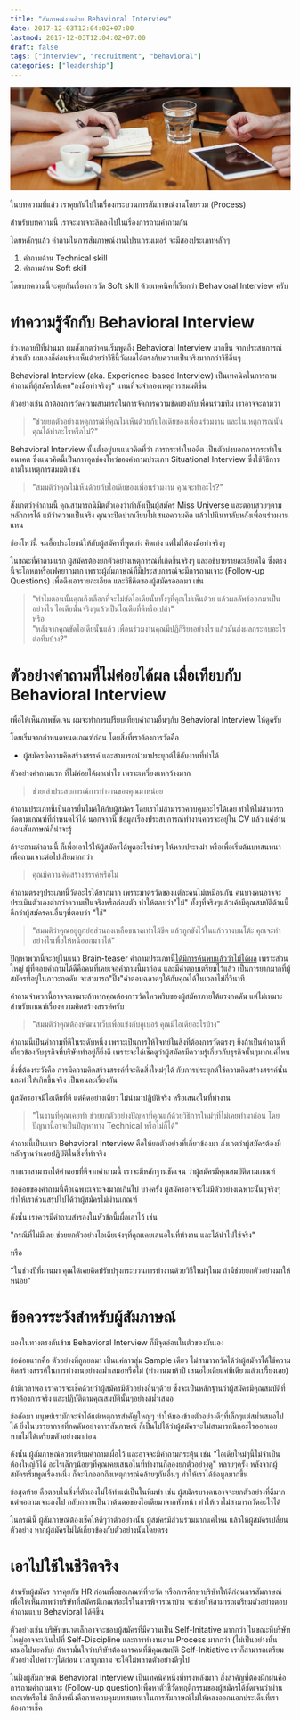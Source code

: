 ```yaml
---
title: "สัมภาษณ์งานด้วย Behavioral Interview"
date: 2017-12-03T12:04:02+07:00
lastmod: 2017-12-03T12:04:02+07:00
draft: false
tags: ["interview", "recruitment", "behavioral"]
categories: ["leadership"]
---
```


 ![Photo by Alejandro Escamilla on Unsplash](/img/covers/meeting-02.jpg)

ในบทความที่แล้ว เราคุยกันไปในเรื่องกระบวนการสัมภาษณ์งานโดยรวม (Process)

สำหรับบทความนี้ เราจะมาเจาะลึกลงไปในเรื่องการถามคำถามกัน

โดยหลักๆแล้ว คำถามในการสัมภาษณ์งานโปรแกรมเมอร์  จะมีสองประเภทหลักๆ

1. คำถามด้าน Technical skill
2. คำถามด้าน Soft skill

โดยบทความนี้จะคุยกันเรื่องการวัด Soft skill ด้วยเทคนิคที่เรียกว่า Behavioral Interview ครับ

<!--more-->

# ทำความรู้จักกับ Behavioral Interview
ช่วงหลายปีที่ผ่านมา ผมสังเกตว่าคนเริ่มพูดถึง Behavioral Interview มากขึ้น จากประสบการณ์ส่วนตัว ผมเองก็ค่อนข้างเห็นด้วยว่าวิธีนี้วัดผลได้ตรงกับความเป็นจริงมากกว่าวิธีอื่นๆ

Behavioral Interview (aka. Experience-based Interview) เป็นเทคนิคในการถามคำถามที่ผู้สมัครได้เคย"ลงมือทำจริงๆ" แทนที่จะจำลองเหตุการสมมติขึ้น

ตัวอย่างเช่น ถ้าต้องการวัดความสามารถในการจัดการความขัดแย้งกับเพื่อนร่วมทีม เราอาจจะถามว่า

> "ช่วยยกตัวอย่างเหตุการณ์ที่คุณไม่เห็นด้วยกับไอเดียของเพื่อนร่วมงาน และในเหตุการณ์นั้น คุณได้ทำอะไรหรือไม่?"

Behavioral Interview นั้นตั้งอยู่บนแนวคิดที่ว่า การกระทำในอดีต เป็นตัวบ่งบอกการกระทำในอนาคต ซึ่งแนวคิดนี้เป็นการอุดช่องโหว่ของคำถามประเภท Situational Interview ซึ่งใช้วิธีการถามในเหตุการสมมติ เช่น

> "สมมติว่าคุณไม่เห็นด้วยกับไอเดียของเพื่อนร่วมงาน คุณจะทำอะไร?"

สังเกตว่าคำถามนี้ คุณสามารถนิมิตตัวเองว่ากำลังเป็นผู้สมัคร Miss Universe  และตอบสวยๆตามหลักการได้ แม้ว่าความเป็นจริง คุณจะปิดปากเงียบไม่เสนอความคิด แล้วไปนินทาลับหลังเพื่อนร่วมงานแทน

ช่องโหว่นี้ จะเอื้อประโยชน์ให้กับผู้สมัครที่พูดเก่ง คิดเก่ง แต่ไม่ได้ลงมือทำจริงๆ

ในขณะที่คำถามแรก ผู้สมัครต้องยกตัวอย่างเหตุการณ์ที่เกิดขึ้นจริงๆ และอธิบายรายละเอียดได้ ซึ่งตรงนี้จะโกหกหรือเฟคยากมาก เพราะผู้สัมภาษณ์ที่มีประสบการณ์จะมีการถามเจาะ (Follow-up Questions) เพื่อดึงเอารายละเอียด และวิธีคิดของผู้สมัครออกมา เช่น

> "ทำไมตอนนั้นคุณถึงเลือกที่จะไม่ขัดไอเดียนั้นทั้งๆที่คุณไม่เห็นด้วย แล้วผลลัพธ์ออกมาเป็นอย่างไร ไอเดียนั้นจริงๆแล้วเป็นไอเดียที่ดีหรือเปล่า"
> <br /> หรือ <br />
> "หลังจากคุณขัดไอเดียนั้นแล้ว เพื่อนร่วมงานคุณมีปฏิกิริยาอย่างไร แล้วมันส่งผลกระทบอะไรต่อทีมบ้าง?"


# ตัวอย่างคำถามที่ไม่ค่อยได้ผล เมื่อเทียบกับ Behavioral Interview

เพื่อให้เห็นภาพชัดเจน ผมจะทำการเปรียบเทียบคำถามอื่นๆกับ Behavioral Interview ให้ดูครับ

โดยเริ่มจากกำหนดหนดเกณฑ์ก่อน โดยสิ่งที่เราต้องการวัดคือ

* ผู้สมัครมีความคิดสร้างสรรค์ และสามารถนำมาประยุกต์ใช้กับงานที่ทำได้

ตัวอย่างคำถามแรก ที่ไม่ค่อยได้ผลเท่าไร เพราะเหวี่ยงแหกว้างมาก

> ช่วยเล่าประสบการณ์การทำงานของคุณมาหน่อย

คำถามประเภทนี้เป็นการยื่นไมค์ให้กับผู้สมัคร โดยเราไม่สามารถควบคุมอะไรได้เลย ทำให้ไม่สามารถวัดตามเกณฑ์ที่กำหนดไว้ได้ นอกจากนี้ ข้อมูลเรื่องประสบการณ์ทำงานควรจะอยู่ใน CV แล้ว แค่อ่านก่อนสัมภาษณ์ก็น่าจะรู้

ถ้าจะถามคำถามนี้ ก็เพื่อเอาไว้ให้ผู้สมัครได้พูดอะไรง่ายๆ ให้หายประหม่า หรือเพื่อเริ่มต้นบทสนทนาเพื่อถามเจาะต่อไปเสียมากกว่า

> คุณมีความคิดสร้างสรรค์หรือไม่

คำถามตรงๆประเภทนี้วัดอะไรได้ยากมาก เพราะมาตรวัดของแต่ละคนไม่เหมือนกัน คนบางคนอาจจะประเมินตัวเองต่ำกว่าความเป็นจริงหรือถ่อมตัว ทำให้ตอบว่า"ไม่" ทั้งๆที่จริงๆแล้วเค้ามีคุณสมบัติด้านนี้ดีกว่าผู้สมัครคนอื่นๆที่ตอบว่า "ใช่"

> "สมมติว่าคุณอยู่ถูกย่อส่วนลงเหลือขนาดเท่าไม้ขีด แล้วถูกขังไว้ในแก้ววางบนโต้ะ คุณจะทำอย่างไรเพื่อให้หนีออกมากได้"

ปัญหาพวกนี้จะอยู่ในแนว Brain-teaser  คำถามประเภทนี้[ได้มีการค้นพบแล้วว่าไม่ได้ผล](http://www.businessinsider.com/google-brain-teaser-interview-questions-dont-work-2015-10?international=true&r=US&IR=T) เพราะส่วนใหญ่ ผู้ที่ตอบคำถามได้ดีคือคนที่เคยเจอคำถามนี้มาก่อน และมีคำตอบเตรียมไว้แล้ว เป็นการยากมากที่ผู้สมัครที่อยู่ในภาวะกดดัน จะสามารถ"ปิ๊ง"คำตอบฉลาดๆให้กับคุณได้ในเวลาไม่กี่วินาที

คำถามจำพวกนี้อาจจะเหมาะถ้าหากคุณต้องการวัดไหวพริบของผู้สมัครภายใต้แรงกดดัน แต่ไม่เหมาะสำหรับเกณฑ์เรื่องความคิดสร้างสรรค์ครับ

> "สมมติว่าคุณต้องพัฒนาเว็บเพื่อแข่งกับอูเบอร์ คุณมีไอเดียอะไรบ้าง"

คำถามนี้เป็นคำถามที่ดีในระดับหนึ่ง เพราะเป็นการให้โจทย์ในสิ่งที่ต้องการวัดตรงๆ ยิ่งถ้าเป็นคำถามที่เกี่ยวข้องกับธุรกิจที่บริษัททำอยู่ก็ยิ่งดี เพราะจะได้เช็คดูว่าผู้สมัครมีความรู้เกี่ยวกับธุรกิจนั้นๆมากแค่ไหน

สิ่งที่ต้องระวังคือ การมีความคิดสร้างสรรค์ที่จะคิดสิ่งใหม่ๆได้ กับการประยุกต์ใช้ความคิดสร้างสรรค์นั้น และทำให้เกิดขึ้นจริง เป็นคนละเรื่องกัน

ผู้สมัครอาจมีไอเดียที่ดี แต่คิดอย่างเดียว ไม่นำมาปฏิบัติจริง หรือเสนอในที่ทำงาน

> "ในงานที่คุณเคยทำ ช่วยยกตัวอย่างปัญหาที่คุณแก้ด้วยวิธีการใหม่ๆที่ไม่เคยทำมาก่อน โดยปัญหานี้อาจเป็นปัญหาทาง Technical หรือไม่ก็ได้"

คำถามนี้เป็นแนว Behavioral Interview คือให้ยกตัวอย่างที่เกี่ยวข้องมา สังเกตว่าผู้สมัครต้องมีหลักฐานว่าเคยปฏิบัติในสิ่งที่ทำจริง

หากเราสามารถได้คำตอบที่ดีจากคำถามนี้ เราจะมีหลักฐานชัดเจน ว่าผู้สมัครมีคุณสมบัติตามเกณฑ์

ข้อด้อยของคำถามนี้คือเฉพาะเจาะจงมากเกินไป บางครั้ง ผู้สมัครอาจจะไม่มีตัวอย่างเฉพาะนั้นๆจริงๆ ทำให้เราด่วนสรุปไปได้ว่าผู้สมัครไม่ผ่านเกณฑ์

ดังนั้น เราควรมีคำถามสำรองในหัวข้อนี้เผื่อเอาไว้ เช่น

"กรณีที่ไม่มีเลย ช่วยยกตัวอย่างไอเดียเจ๋งๆที่คุณเคยเสนอในที่ทำงาน และได้นำไปใช้จริง"

หรือ

"ในช่วงปีที่ผ่านมา คุณได้เคยคิดปรับปรุงกระบวนการทำงานด้วยวิธีใหม่ๆไหม ถ้ามีช่วยยกตัวอย่างมาให้หน่อย"


# ข้อควรระวังสำหรับผู้สัมภาษณ์
มองในทางตรงกันข้าม Behavioral Interview ก็มีจุดอ่อนในตัวของมันเอง

ข้อด้อยแรกคือ ตัวอย่างที่ถูกยกมา เป็นแค่การสุ่ม Sample เดียว ไม่สามารถวัดได้ว่าผู้สมัครได้ใช้ความคิดสร้างสรรค์ในการทำงานอย่างสม่ำเสมอหรือไม่ (ทำงานมาห้าปี เสนอไอเดียแค่ทีเดียวแล้วเปรี้ยงเลย)

ถ้ามีเวลาพอ เราควรจะเช็คด้วยว่าผู้สมัครมีตัวอย่างอื่นๆด้วย ซึ่งจะเป็นหลักฐานว่าผู้สมัครมีคุณสมบัติที่เราต้องการจริง และปฏิบัติตามคุณสมบัตินั้นๆอย่างสม่ำเสมอ

ข้อถัดมา มนุษย์เรามักจะจำได้แต่เหตุการสำคัญใหญ่ๆ ทำให้มองข้ามตัวอย่างดีๆที่เล็กๆแต่สม่ำเสมอไปได้ ยิ่งในบรรยากาศที่กดดันอย่างการสัมภาษณ์ ก็เป็นไปได้ว่าผู้สมัครจะไม่สามารถนึกอะไรออกเลย หากไม่ได้เตรียมตัวอย่างมาก่อน

ดังนั้น ผู้สัมภาษณ์ควรเตรียมคำถามเผื่อไว้ และอาจจะมีคำถามกระตุ้น เช่น "ไอเดียใหม่ๆนี้ไม่จำเป็นต้องใหญ่ก็ได้ อะไรเล็กๆน้อยๆที่คุณเคยเสนอในที่ทำงานก็ลองยกตัวอย่างดู" หลายๆครั้ง หลังจากผู้สมัครเริ่มพูดเรื่องหนึ่ง ก็จะนึกออกถึงเหตุการณ์คล้ายๆกันอื่นๆ ทำให้เราได้ข้อมูลมากขึ้น

ข้อสุดท้าย คือตอบในสิ่งที่ตัวเองไม่ได้ทำแต่เป็นในทีมทำ เช่น ผู้สมัครบางคนอาจจะยกตัวอย่างที่ดีมาก แต่พอถามเจาะลงไป กลับกลายเป็นว่าต้นตอของไอเดียมาจากหัวหน้า ทำให้เราไม่สามารถวัดอะไรได้

ในกรณีนี้ ผู้สัมภาษณ์ต้องเช็คให้ดีๆว่าตัวอย่างนั้น ผู้สมัครมีส่วนร่วมมากแค่ไหน แล้วให้ผู้สมัครเปลี่ยนตัวอย่าง หากผู้สมัครไม่ได้เกี่ยวข้องกับตัวอย่างนั้นโดยตรง


# เอาไปใช้ในชีวิตจริง
สำหรับผู้สมัคร การคุยกับ HR ก่อนเพื่อขอเกณฑ์ที่จะวัด หรือการศึกษาบริษัทให้ดีก่อนการสัมภาษณ์ เพื่อให้เห็นภาพว่าบริษัทที่สมัครมีเกณฑ์อะไรในการพิจารณาบ้าง จะช่วยให้สามารถเตรียมตัวอย่างตอบคำถามแบบ Behavioral ได้ดีขึ้น

ตัวอย่างเช่น บริษัทขนาดเล็กอาจจะชอบผู้สมัครที่มีความเป็น Self-Initative มากกว่า  ในขณะที่บริษัทใหญ่อาจจะเน้นไปที่ Self-Discipline และการทำงานตาม Process มากกว่า (ไม่เป็นอย่างนั้นเสมอไปนะครับ) ถ้าเรามั่นใจว่าบริษัทต้องการคนที่มีคุณสมบัติ Self-Initiative เราก็สามารถเตรียมตัวอย่างไปคร่าวๆได้ก่อน เวลาถูกถาม จะได้ไม่พลาดตัวอย่างดีๆไป

ในฝั่งผู้สัมภาษณ้ Behavioral Interview เป็นเทคนิคหนึ่งที่ทรงพลังมาก สิ่งสำคัญที่ต้องฝึกฝนคือการถามคำถามเจาะ (Follow-up question)เพื่อหาตัวชี้วัดพฤติกรรมของผู้สมัครได้ชัดเจนว่าผ่านเกณฑ์หรือไม่  อีกสิ่งหนึ่งคือการควบคุมบทสนทนาในการสัมภาษณ์ไม่ให้หลงออกนอกประเด็นที่เราต้องการเช็ค
